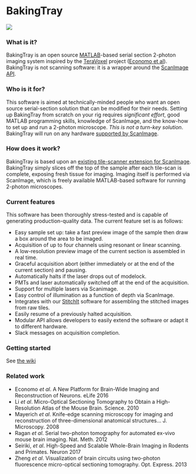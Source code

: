 # BakingTray #

<a href="https://raw.githubusercontent.com/wiki/BaselLaserMouse/BakingTray/images/example_acq.jpg">
<img src="https://raw.githubusercontent.com/wiki/BaselLaserMouse/BakingTray/images/example_acq_thumb.jpg">
</a>

### What is it?
BakingTray is an open source [MATLAB](http://www.mathworks.com/)-based  serial section 2-photon imaging system inspired by the [TeraVoxel](https://github.com/TeravoxelTwoPhotonTomography) project ([Economo et al](https://elifesciences.org/articles/10566)).
BakingTray is not scanning software: it is a wrapper around the [ScanImage](https://vidriotechnologies.com/) [API](https://github.com/tenss/ScanImageAPI_Examples).

### Who is it for?
This software is aimed at technically-minded people who want an open source serial-section solution that can be modified for their needs. 
Setting up BakingTray from scratch on your rig requires _significant effort_, good MATLAB programming skills, knowledge of ScanImage, and the know-how to set up and run a 2-photon microscope. 
_This is not a turn-key solution_.
BakingTray will run on any hardware [supported by ScanImage](http://scanimage.vidriotechnologies.com/display/SI2017/Supported+Microscope+Hardware).

### How does it work?
BakingTray is based upon an [existing tile-scanner extension for ScanImage](https://github.com/BaselLaserMouse/ScanImageTileScan).
BakingTray simply slices off the top of the sample after each tile-scan is complete, exposing fresh tissue for imaging. 
Imaging itself is performed via ScanImage, which is freely available MATLAB-based software for running 2-photon microscopes. 

### Current features
This software has been thoroughly stress-tested and is capable of generating production-quality data.
The current feature set is as follows:

* Easy sample set up: take a fast preview image of the sample then draw a box around the area to be imaged. 
* Acquisition of up to four channels using resonant or linear scanning.
* A low-resolution preview image of the current section is assembled in real time.
* Graceful acquisition abort (either immediately or at the end of the current section) and pausing.
* Automatically halts if the laser drops out of modelock. 
* PMTs and laser automatically switched off at the end of the acquisition.
* Support for multiple lasers via Scanimage.
* Easy control of illumination as a function of depth via ScanImage. 
* Integrates with our [StitchIt](https://github.com/BaselLaserMouse/StitchIt) software for assembling the stitched images from raw tiles. 
* Easily resume of a previously halted acquisition. 
* Modular API allows developers to easily extend the software or adapt it to different hardware.
* Slack messages on acquisition completion.

### Getting started ###
See [the wiki](https://github.com/BaselLaserMouse/BakingTray/wiki)


### Related work
* Economo *et al*. A New Platform for Brain-Wide Imaging and Reconstruction of Neurons. eLife 2016
* Li *et al*. Micro-Optical Sectioning Tomography to Obtain a High-Resolution Atlas of the Mouse Brain. Science. 2010
* Mayerich *et al*. Knife-edge scanning microscopy for imaging and reconstruction of three-dimensional anatomical structures… J. Microscopy. 2008
* Ragan *et al*. Serial two-photon tomography for automated ex-vivo mouse brain imaging. Nat. Meth. 2012
* Seiriki, *et al*. High-Speed and Scalable Whole-Brain Imaging in Rodents and Primates. Neuron 2017
* Zheng *et al*. Visualization of brain circuits using two-photon fluorescence micro-optical sectioning tomography. Opt. Express. 2013

